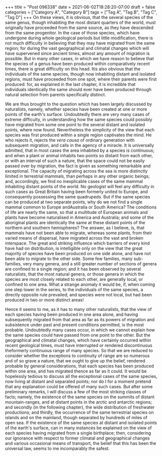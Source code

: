 +++
title = "Post 096338"
date = 2021-06-02T18:28:20-07:00
draft = false
categories = ["Category A", "Category B"]
tags = ["Tag A", "Tag B", "Tag C", "Tag D"]
+++
On these views, it is obvious, that the several species of the same genus, though inhabiting the most distant quarters of the world, must originally have proceeded from the same source, as they have descended from the same progenitor. In the case of those species, which have undergone during whole geological periods but little modification, there is not much difficulty in believing that they may have migrated from the same region; for during the vast geographical and climatal changes which will have supervened since ancient times, almost any amount of migration is possible. But in many other cases, in which we have reason to believe that the species of a genus have been produced within comparatively recent times, there is great difficulty on this head. Itis also obvious that the individuals of the same species, though now inhabiting distant and isolated regions, must have proceeded from one spot, where their parents were first produced: for, as explained in the last chapter, it is incredible that individuals identically the same should ever have been produced through natural selection from parents specifically distinct.

We are thus brought to the question which has been largely discussed by naturalists, namely, whether species have been created at one or more points of the earth's surface. Undoubtedly there are very many cases of extreme difficulty, in understanding how the same species could possibly have migrated from some one point to the several distant and isolated points, where now found. Nevertheless the simplicity of the view that each species was first produced within a single region captivates the mind. He who rejects it, rejects the _vera causa_ of ordinary generation with subsequent migration, and calls in the agency of a miracle. It is universally admitted, that in most cases the area inhabited by a species is continuous; and when a plant or animal inhabits two points so distant from each other, or with an interval of such a nature, that the space could not be easily passed over by migration, the fact is given as something remarkable and exceptional. The capacity of migrating across the sea is more distinctly limited in terrestrial mammals, than perhaps in any other organic beings; and, accordingly, we find no inexplicable cases of the same mammal inhabiting distant points of the world. No geologist will feel any difficulty in such cases as Great Britain having been formerly united to Europe, and consequently possessing the same quadrupeds. But if the same species can be produced at two separate points, why do we not find a single mammal common to Europe andAustralia or South America? The conditions of life are nearly the same, so that a multitude of European animals and plants have become naturalised in America and Australia; and some of the aboriginal plants are identically the same at these distant points of the northern and southern hemispheres? The answer, as I believe, is, that mammals have not been able to migrate, whereas some plants, from their varied means of dispersal, have migrated across the vast and broken interspace. The great and striking influence which barriers of every kind have had on distribution, is intelligible only on the view that the great majority of species have been produced on one side alone, and have not been able to migrate to the other side. Some few families, many sub-families, very many genera, and a still greater number of sections of genera are confined to a single region; and it has been observed by several naturalists, that the most natural genera, or those genera in which the species are most closely related to each other, are generally local, or confined to one area. What a strange anomaly it would be, if, when coming one step lower in the series, to the individuals of the same species, a directly opposite rule prevailed; and species were not local, but had been produced in two or more distinct areas!

Hence it seems to me, as it has to many other naturalists, that the view of each species having been produced in one area alone, and having subsequently migrated from that area as far as its powers of migration and subsistence under past and present conditions permitted, is the most probable. Undoubtedly many cases occur, in which we cannot explain how the same species could have passed from one point to the other. But the geographical and climatal changes, which have certainly occurred within recent geological times, must have interrupted or rendered discontinuous theformerly continuous range of many species. So that we are reduced to consider whether the exceptions to continuity of range are so numerous and of so grave a nature, that we ought to give up the belief, rendered probable by general considerations, that each species has been produced within one area, and has migrated thence as far as it could. It would be hopelessly tedious to discuss all the exceptional cases of the same species, now living at distant and separated points; nor do I for a moment pretend that any explanation could be offered of many such cases. But after some preliminary remarks, I will discuss a few of the most striking classes of facts; namely, the existence of the same species on the summits of distant mountain-ranges, and at distant points in the arctic and antarctic regions; and secondly (in the following chapter), the wide distribution of freshwater productions; and thirdly, the occurrence of the same terrestrial species on islands and on the mainland, though separated by hundreds of miles of open sea. If the existence of the same species at distant and isolated points of the earth's surface, can in many instances be explained on the view of each species having migrated from a single birthplace; then, considering our ignorance with respect to former climatal and geographical changes and various occasional means of transport, the belief that this has been the universal law, seems to me incomparably the safest.
